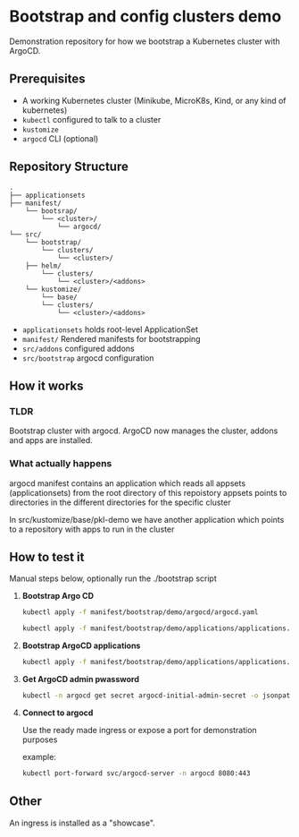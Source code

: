 # Bootstrap and config clusters demo

Demonstration repository for how we bootstrap a Kubernetes cluster with ArgoCD.

## Prerequisites

- A working Kubernetes cluster (Minikube, MicroK8s, Kind, or any kind of kubernetes)
- `kubectl` configured to talk to a cluster
- `kustomize`
- `argocd` CLI (optional)

## Repository Structure

```text
.
├── applicationsets
├── manifest/
    └── bootsrap/
        └── <cluster>/
            └── argocd/
└── src/
    └── bootstrap/
        └── clusters/
            └── <cluster>/
    ├── helm/
        └── clusters/
            └── <cluster>/<addons>
    └── kustomize/
        └── base/
        └── clusters/
            └── <cluster>/<addons>
```

- `applicationsets` holds root-level ApplicationSet
- `manifest/` Rendered manifests for bootstrapping
- `src/addons` configured addons
- `src/bootstrap` argocd configuration

## How it works

### TLDR

Bootstrap cluster with argocd.
ArgoCD now manages the cluster, addons and apps are installed.

### What actually happens

argocd manifest contains an application which reads all appsets (applicationsets) from the root directory of this repoistory
appsets points to directories in the different directories for the specific cluster

In src/kustomize/base/pkl-demo we have another application which points to a repository with apps to run in the cluster

## How to test it

Manual steps below, optionally run the ./bootstrap script

1. **Bootstrap Argo CD**

    ```bash
    kubectl apply -f manifest/bootstrap/demo/argocd/argocd.yaml

    kubectl apply -f manifest/bootstrap/demo/applications/applications.yaml
    ```

2. **Bootstrap ArgoCD applications**

    ```bash
    kubectl apply -f manifest/bootstrap/demo/applications/applications.yaml
    ```

3. **Get ArgoCD admin pwassword**

    ```bash
    kubectl -n argocd get secret argocd-initial-admin-secret -o jsonpath="{.data.password}" | base64 -d)
    ```

4. **Connect to argocd**

    Use the ready made ingress or expose a port for demonstration purposes

    example:

    ```bash
    kubectl port-forward svc/argocd-server -n argocd 8080:443
    ```

## Other

An ingress is installed as a "showcase".
